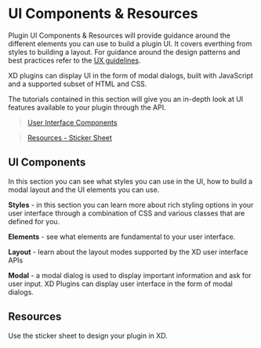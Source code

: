 # UI Components & Resources

Plugin UI Components & Resources will provide guidance around the different elements you can use to build a plugin UI. It covers everthing from styles to building a layout. For guidance around the design patterns and best practices refer to the [UX guidelines](../ux_guidelines/index.md).

XD plugins can display UI in the form of modal dialogs, built with JavaScript and a supported subset of HTML and CSS.

The tutorials contained in this section will give you an in-depth look at UI features available to your plugin through the API.


> [User Interface Components](/reference/ui/index.md)

> [Resources - Sticker Sheet](./Sticker_sheet.md)

## UI Components
In this section you can see what styles you can use in the UI, how to build a modal layout and the UI elements you can use.

**Styles** - in this section you can learn more about rich styling options in your user interface through a combination of CSS and various classes that are defined for you.

**Elements** - see what elements are fundamental to your user interface.

**Layout** - learn about the layout modes supported by the XD user interface APIs 

**Modal** - a modal dialog is used to display important information and ask for user input. XD Plugins can display user interface in the form of modal dialogs.

## Resources
Use the sticker sheet to design your plugin in XD.